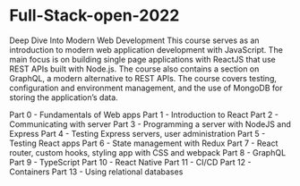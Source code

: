 # Full-Stack-open-2022
Deep Dive Into Modern Web Development
This course serves as an introduction to modern web application development with JavaScript. The main focus is on building single page applications with ReactJS that use REST APIs built with Node.js. The course also contains a section on GraphQL, a modern alternative to REST APIs. The course covers testing, configuration and environment management, and the use of MongoDB for storing the application’s data.

Part 0 - Fundamentals of Web apps
Part 1 - Introduction to React
Part 2 - Communicating with server
Part 3 - Programming a server with NodeJS and Express
Part 4 - Testing Express servers, user administration
Part 5 - Testing React apps
Part 6 - State management with Redux
Part 7 - React router, custom hooks, styling app with CSS and webpack
Part 8 - GraphQL
Part 9 - TypeScript
Part 10 - React Native
Part 11 - CI/CD
Part 12 - Containers
Part 13 - Using relational databases
